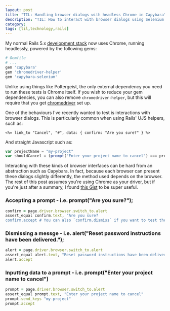 ```yaml
---
layout: post
title: "TIL: Handling browser dialogs with headless Chrome in Capybara"
description: "TIL: How to interact with browser dialogs using Selenium Webdriver with Headless Chrome"
category: 
tags: [til,technology,rails]
---
```


My normal Rails 5.x [development stack](https://github.com/joshmcarthur/Dockerfiles/blob/b3a5ec49505b76a89257aa458b196266f9926935/rails/Dockerfile#L11) now uses Chrome, running headlessly, powered by the following gems:

``` ruby
# Gemfile
# ...
gem 'capybara'
gem 'chromedriver-helper'
gem 'capybara-selenium'
```

Unlike using things like Poltergeist, the only external dependency you need to run these tests is Chrome itself. If you wish to reduce your gem dependencies, you can also remove `chromedriver-helper`, but this will require that you get [chromedriver](https://sites.google.com/a/chromium.org/chromedriver/) set up.

One of the behaviours I've recently wanted to test is interactions with browser dialogs. This is particularly common when using Rails' UJS helpers, such as:

``` erb
<%= link_to "Cancel", "#", data: { confirm: "Are you sure?" } %>
```

And straight Javascript such as:

``` javascript
var projectName = "my-project"
var shouldCancel = (prompt("Enter your project name to cancel") === projectName);
```

Interacting with these kinds of browser interfaces can be hard from an abstraction such as Capybara. In fact, because each browser can present these dialogs slightly differently, the method used depends on the browser. The rest of this post assumes you're using Chrome as your driver, but if you're just after a summary, I found [this Gist](https://gist.github.com/mikepack/5207962) to be super useful.

### Accepting a prompt - i.e. prompt("Are you sure?");

``` ruby
confirm = page.driver.browser.switch_to.alert
assert_equal confirm.text, "Are you sure?
confirm.accept # You can also `confirm.dismiss` if you want to test the negative path
```

### Dismissing a messge - i.e. alert("Reset password instructions have been delivered.");

``` ruby
alert = page.driver.browser.switch_to.alert
assert_equal alert.text, "Reset password instructions have been delivered."
alert.accept
```

### Inputting data to a prompt - i.e. prompt("Enter your project name to cancel")

``` ruby
prompt = page.driver.browser.switch_to.alert
assert_equal prompt.text, "Enter your project name to cancel"
prompt.send_keys "my-project"
prompt.accept
```

